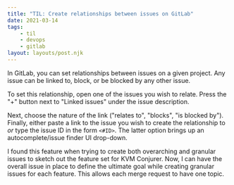 ```yaml
---
title: "TIL: Create relationships between issues on GitLab" 
date: 2021-03-14
tags:
    - til
    - devops
    - gitlab
layout: layouts/post.njk
---
```

In GitLab, you can set relationships between issues on a given project. Any issue can be linked to, block, or be blocked by any other issue.

To set this relationship, open one of the issues you wish to relate. Press the "+" button next to "Linked issues" under the issue description.

Next, choose the nature of the link ("relates to", "blocks", "is blocked by"). Finally, either paste a link to the issue you wish to create the relationship to _or_ type the issue ID in the form `<#ID>`. The latter option brings up an autocomplete/issue finder UI drop-down.

I found this feature when trying to create both overarching and granular issues to sketch out the feature set for KVM Conjurer. Now, I can have the overall issue in place to define the ultimate goal while creating granular issues for each feature. This allows each merge request to have one topic.
